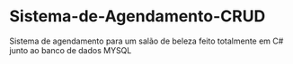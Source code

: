 # Sistema-de-Agendamento-CRUD
Sistema de agendamento para um salão de beleza feito totalmente em C# junto ao banco de dados MYSQL
